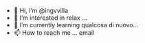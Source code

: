 - 👋 Hi, I’m @ingvvilla
- 👀 I’m interested in relax ...
- 🌱 I’m currently learning qualcosa di nuovo...
- 📫 How to reach me ... email

<!---
ingvvilla/ingvvilla is a ✨ special ✨ repository because its `README.md` (this file) appears on your GitHub profile.
You can click the Preview link to take a look at your changes.
--->
